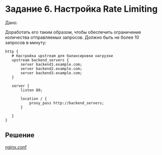 # Задание 6. Настройка Rate Limiting

Дано: 

Доработать его таким образом, чтобы обеспечить ограничение количества отправляемых запросов. Должно быть не более 10 запросов в минуту:

```nginx
http {
   # Настройка upstream для балансировки нагрузки
   upstream backend_servers {
       server backend1.example.com;
       server backend2.example.com;
       server backend3.example.com;
   }

   server {
       listen 80;

       location / {
           proxy_pass http://backend_servers;
       }

   }
}
```

## Решение

[nginx.conf](./nginx.conf)